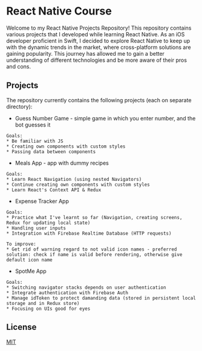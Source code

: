 # React Native Course

Welcome to my React Native Projects Repository! This repository contains various projects that I developed while learning React Native. As an iOS developer proficient in Swift, I decided to explore React Native to keep up with the dynamic trends in the market, where cross-platform solutions are gaining popularity. This journey has allowed me to gain a better understanding of different technologies and be more aware of their pros and cons.

## Projects

The repository currently contains the following projects (each on separate directory):

- Guess Number Game - simple game in which you enter number, and the bot guesses it

```
Goals:
* Be familiar with JS
* Creating own components with custom styles
* Passing data between components
```

- Meals App - app with dummy recipes

```
Goals:
* Learn React Navigation (using nested Navigators)
* Continue creating own components with custom styles
* Learn React's Context API & Redux
```

- Expense Tracker App

```
Goals:
* Practice what I've learnt so far (Navigation, creating screens, Redux for updating local state)
* Handling user inputs
* Integration with Firebase Realtime Database (HTTP requests)
```

```
To improve:
* Get rid of warning regard to not valid icon names - preferred solution: check if name is valid before rendering, otherwise give default icon name
```

- SpotMe App

```
Goals:
* Switching navigator stacks depends on user authentication
* Integrate authentication with Firebase Auth
* Manage idToken to protect damanding data (stored in persistent local storage and in Redux store)
* Focusing on UIs good for eyes
```

## License

[MIT](https://choosealicense.com/licenses/mit/)
